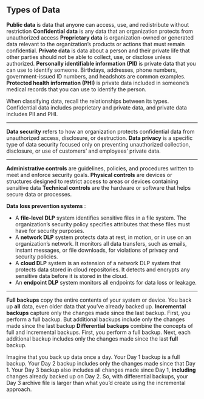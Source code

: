 ## Types of Data
**Public data** is data that anyone can access, use, and redistribute without restriction
**Confidential data** is any data that an organization protects from unauthorized access
**Proprietary data** is organization-owned or generated data relevant to the organization’s products or actions that must remain confidential.
**Private data** is data about a person and their private life that other parties should not be able to collect, use, or disclose unless authorized.
**Personally identifiable information (PII)** is private data that you can use to identify someone. Birthdays, addresses, phone numbers, government-issued ID numbers, and headshots are common examples.
**Protected health information (PHI)** is private data included in someone’s medical records that you can use to identify the person.

When classifying data, recall the relationships between its types. Confidential data includes proprietary and private data, and private data includes PII and PHI.

-------------------------------------------------------

**Data security** refers to how an organization protects confidential data from unauthorized access, disclosure, or destruction.
**Data privacy** is a specific type of data security focused only on preventing unauthorized collection, disclosure, or use of customers’ and employees’ private data.

------------------------------------
**Administrative controls** are guidelines, policies, and procedures written to meet and enforce security goals.
**Physical controls** are devices or structures designed to restrict access to areas or devices containing sensitive data
**Technical controls** are the hardware or software that helps secure data or processes.

**Data loss prevention systems** :
- A **file-level DLP** system identifies sensitive files in a file system. The organization’s security policy specifies attributes that these files must have for security purposes.
- A **network DLP** system protects data at rest, in motion, or in use on an organization’s network. It monitors all data transfers, such as emails, instant messages, or file downloads, for violations of privacy and security policies.
- A **cloud DLP** system is an extension of a network DLP system that protects data stored in cloud repositories. It detects and encrypts any sensitive data before it is stored in the cloud.
- An **endpoint DLP** system monitors all endpoints for data loss or leakage.
---------------------------------
**Full backups** copy the entire contents of your system or device. You back up **all** data, even older data that you’ve already backed up.
**Incremental backups** capture only the changes made since the last backup. First, you perform a full backup. But additional backups include only the changes made since the last backup
**Differential backups** combine the concepts of full and incremental backups. First, you perform a full backup. Next, each additional backup includes only the changes made since the last **full** backup. 

Imagine that you back up data once a day. Your Day 1 backup is a full backup. Your Day 2 backup includes only the changes made since that Day 1. Your Day 3 backup also includes all changes made since Day 1, **including** changes already backed up on Day 2. So, with differential backups, your Day 3 archive file is larger than what you’d create using the incremental approach.
